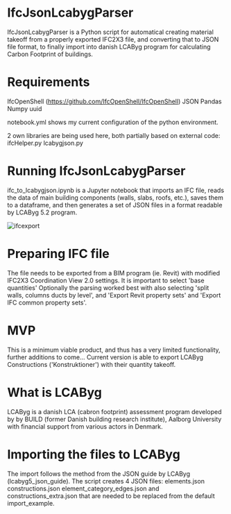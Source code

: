 # IfcJsonLcabygParser
IfcJsonLcabygParser is a Python script for automatical creating material takeoff from a properly exported IFC2X3 file, and converting that to JSON file format, to finally import into danish LCAByg program for calculating Carbon Footprint of buildings.

# Requirements
IfcOpenShell (https://github.com/IfcOpenShell/IfcOpenShell)
JSON
Pandas
Numpy
uuid

notebook.yml shows my current configuration of the python environment.

2 own libraries are being used here, both partially based on external code: 
ifcHelper.py
lcabygjson.py


# Running IfcJsonLcabygParser
ifc_to_lcabygjson.ipynb is a Jupyter notebook that imports an IFC file, reads the data of main building components (walls, slabs, roofs, etc.), saves them to a dataframe, and then generates a set of JSON files in a format readable by LCAByg 5.2 program.

![ifcexport](https://user-images.githubusercontent.com/17218693/194769242-5da42ba1-b231-4419-93b4-5e234920e6af.JPG)

# Preparing IFC file
The file needs to be exported from a BIM program (ie. Revit) with modified IFC2X3 Coordination View 2.0 settings.
It is important to select 'base quantities'
Optionally the parsing worked best with also selecting 'split walls, columns ducts by level', and 'Export Revit property sets' and 'Export IFC common property sets'.

# MVP
This is a minimum viable product, and thus has a very limited functionality, further additions to come...
Current version is able to export LCAByg Constructions ('Konstruktioner') with their quantity takeoff.

# What is LCAByg
LCAByg is a danish LCA (cabron footprint) assessment program developed by by BUILD (former Danish building research institute), Aalborg University with financial support from various actors in Denmark.

# Importing the files to LCAByg
The import follows the method from the JSON guide by LCAByg (lcabyg5_json_guide). The script creates 4 JSON files: elements.json constructions.json element_category_edges.json and constructions_extra.json that are needed to be replaced from the default import_example.


